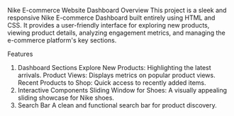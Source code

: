 Nike E-commerce Website Dashboard
Overview
This project is a sleek and responsive Nike E-commerce Dashboard built entirely using HTML and CSS. It provides a user-friendly interface for exploring new products, viewing product details, analyzing engagement metrics, and managing the e-commerce platform's key sections.

Features
1. Dashboard Sections
Explore New Products: Highlighting the latest arrivals.
Product Views: Displays metrics on popular product views.
Recent Products to Shop: Quick access to recently added items.
2. Interactive Components
Sliding Window for Shoes: A visually appealing sliding showcase for Nike shoes.
3. Search Bar
A clean and functional search bar for product discovery.
